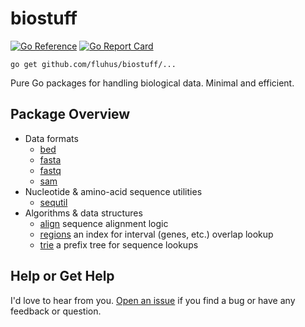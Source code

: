 biostuff
========

[![Go Reference](https://pkg.go.dev/badge/github.com/fluhus/biostuff.svg)](https://pkg.go.dev/github.com/fluhus/biostuff)
[![Go Report Card](https://goreportcard.com/badge/github.com/fluhus/biostuff)](https://goreportcard.com/report/github.com/fluhus/biostuff)

```
go get github.com/fluhus/biostuff/...
```

Pure Go packages for handling biological data. Minimal and efficient.

Package Overview
----------------

* Data formats
  * [bed](https://pkg.go.dev/github.com/fluhus/biostuff/formats/bed)
  * [fasta](https://pkg.go.dev/github.com/fluhus/biostuff/formats/fasta)
  * [fastq](https://pkg.go.dev/github.com/fluhus/biostuff/formats/fastq)
  * [sam](https://pkg.go.dev/github.com/fluhus/biostuff/formats/sam)
* Nucleotide & amino-acid sequence utilities
  * [sequtil](https://pkg.go.dev/github.com/fluhus/biostuff/sequtil)
* Algorithms & data structures
  * [align](https://pkg.go.dev/github.com/fluhus/biostuff/align)
    sequence alignment logic
  * [regions](https://pkg.go.dev/github.com/fluhus/biostuff/regions)
    an index for interval (genes, etc.) overlap lookup
  * [trie](https://pkg.go.dev/github.com/fluhus/biostuff/trie)
    a prefix tree for sequence lookups

Help or Get Help
----------------

I'd love to hear from you.
[Open an issue](https://github.com/fluhus/biostuff/issues/new)
if you find a bug or have any feedback or question.
